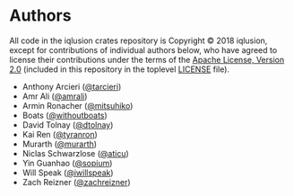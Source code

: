 # Authors

All code in the iqlusion crates repository is Copyright © 2018 iqlusion, except
for contributions of individual authors below, who have agreed to license their
contributions under the terms of the [Apache License, Version 2.0]
(included in this repository in the toplevel [LICENSE] file).

[Apache License, Version 2.0]: https://www.apache.org/licenses/LICENSE-2.0
[LICENSE]: https://github.com/iqlusioninc/crates/blob/develop/LICENSE

* Anthony Arcieri ([@tarcieri](https://github.com/tarcieri))
* Amr Ali ([@amrali](https://github.com/amrali))
* Armin Ronacher ([@mitsuhiko](https://github.com/mitsuhiko))
* Boats ([@withoutboats](https://github.com/withoutboats))
* David Tolnay ([@dtolnay](https://github.com/dtolnay))
* Kai Ren ([@tyranron](https://github.com/tyranron))
* Murarth ([@murarth](https://github.com/murarth))
* Niclas Schwarzlose ([@aticu](https://github.com/aticu))
* Yin Guanhao ([@sopium](https://github.com/sopium))
* Will Speak ([@iwillspeak](https://github.com/iwillspeak))
* Zach Reizner ([@zachreizner](https://github.com/zachreizner))
